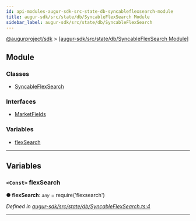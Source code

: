 ```yaml
---
id: api-modules-augur-sdk-src-state-db-syncableflexsearch-module
title: augur-sdk/src/state/db/SyncableFlexSearch Module
sidebar_label: augur-sdk/src/state/db/SyncableFlexSearch
---
```


[@augurproject/sdk](api-readme.md) > [[augur-sdk/src/state/db/SyncableFlexSearch Module]](api-modules-augur-sdk-src-state-db-syncableflexsearch-module.md)

## Module

### Classes

* [SyncableFlexSearch](api-classes-augur-sdk-src-state-db-syncableflexsearch-syncableflexsearch.md)

### Interfaces

* [MarketFields](api-interfaces-augur-sdk-src-state-db-syncableflexsearch-marketfields.md)

### Variables

* [flexSearch](api-modules-augur-sdk-src-state-db-syncableflexsearch-module.md#flexsearch)

---

## Variables

<a id="flexsearch"></a>

### `<Const>` flexSearch

**● flexSearch**: *`any`* =  require('flexsearch')

*Defined in [augur-sdk/src/state/db/SyncableFlexSearch.ts:4](https://github.com/AugurProject/augur/blob/1e1466f1d3/packages/augur-sdk/src/state/db/SyncableFlexSearch.ts#L4)*

___

